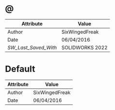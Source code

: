 # @
| Attribute | Value |
| ---  | ---     |
| Author | SixWingedFreak |
| Date | 06/04/2016 |
| _SW_Last_Saved_With_ | SOLIDWORKS 2022 |
# Default
| Attribute | Value |
| ---  | ---     |
| Author | SixWingedFreak |
| Date | 06/04/2016 |
